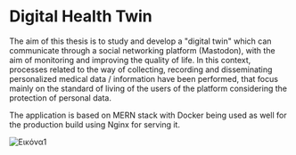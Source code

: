 # Digital Health Twin

The aim of this thesis is to study and develop a "digital twin" which can communicate through a social networking platform (Mastodon), with the aim of monitoring and improving the quality of life. In this context, processes related to the way of collecting, recording and disseminating personalized medical data / information have been performed, that focus mainly on the standard of living of the users of the platform considering the protection of personal data.

The application is based on MERN stack with Docker being used as well for the production build using Nginx for serving it.

![Εικόνα1](https://user-images.githubusercontent.com/28690845/114849300-4923f980-9de8-11eb-9b4a-4e5b691ecacc.png)
